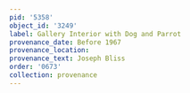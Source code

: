 ```yaml
---
pid: '5358'
object_id: '3249'
label: Gallery Interior with Dog and Parrot
provenance_date: Before 1967
provenance_location:
provenance_text: Joseph Bliss
order: '0673'
collection: provenance
---
```

